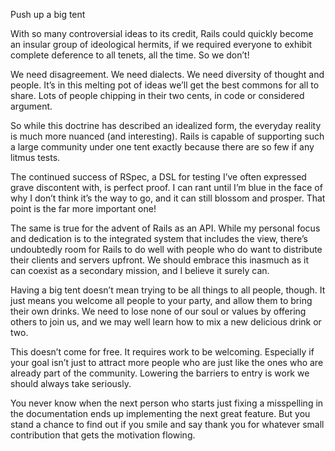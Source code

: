 Push up a big tent

With so many controversial ideas to its credit, Rails could quickly become an insular group of ideological hermits, if we required everyone to exhibit complete deference to all tenets, all the time. So we don’t!

We need disagreement. We need dialects. We need diversity of thought and people. It’s in this melting pot of ideas we’ll get the best commons for all to share. Lots of people chipping in their two cents, in code or considered argument.

So while this doctrine has described an idealized form, the everyday reality is much more nuanced (and interesting). Rails is capable of supporting such a large community under one tent exactly because there are so few if any litmus tests.

The continued success of RSpec, a DSL for testing I’ve often expressed grave discontent with, is perfect proof. I can rant until I’m blue in the face of why I don’t think it’s the way to go, and it can still blossom and prosper. That point is the far more important one!

The same is true for the advent of Rails as an API. While my personal focus and dedication is to the integrated system that includes the view, there’s undoubtedly room for Rails to do well with people who do want to distribute their clients and servers upfront. We should embrace this inasmuch as it can coexist as a secondary mission, and I believe it surely can.

Having a big tent doesn’t mean trying to be all things to all people, though. It just means you welcome all people to your party, and allow them to bring their own drinks. We need to lose none of our soul or values by offering others to join us, and we may well learn how to mix a new delicious drink or two.

This doesn’t come for free. It requires work to be welcoming. Especially if your goal isn’t just to attract more people who are just like the ones who are already part of the community. Lowering the barriers to entry is work we should always take seriously.

You never know when the next person who starts just fixing a misspelling in the documentation ends up implementing the next great feature. But you stand a chance to find out if you smile and say thank you for whatever small contribution that gets the motivation flowing.